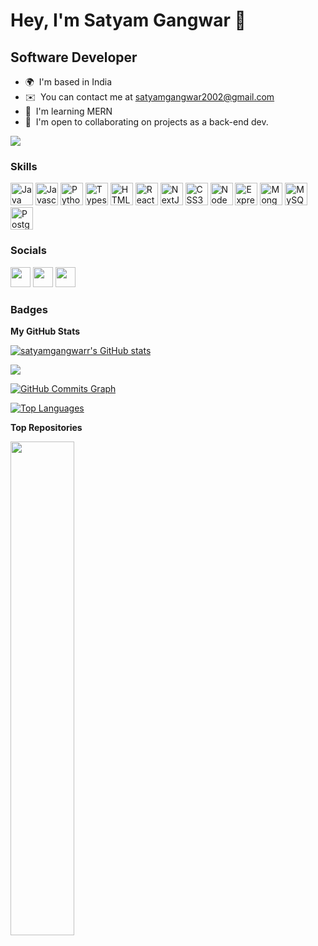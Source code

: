 
Hey, I'm Satyam Gangwar 👻
=================================

Software Developer
------------------

* 🌍  I'm based in India
* ✉️  You can contact me at [satyamgangwar2002@gmail.com](mailto:satyamgangwar2002@gmail.com)
* 🧠  I'm learning MERN 
* 🤝  I'm open to collaborating on projects as a back-end dev.

<a href="https://www.github.com/satyamgangwarr" target="_blank" rel="noreferrer"><img
src="https://img.shields.io/github/followers/satyamgangwarr?logo=github&style=for-the-badge&color=ef4444&labelColor=181824" /></a>

### Skills

<p align="left">
<a href="https://www.oracle.com/java/" target="_blank" rel="noreferrer"><img src="https://raw.githubusercontent.com/danielcranney/readme-generator/main/public/icons/skills/java-colored.svg" width="36" height="36" alt="Java" /></a>
<a href="https://developer.mozilla.org/en-US/docs/Web/JavaScript" target="_blank" rel="noreferrer"><img src="https://raw.githubusercontent.com/danielcranney/readme-generator/main/public/icons/skills/javascript-colored.svg" width="36" height="36" alt="Javascript" /></a>
<a href="https://www.python.org/" target="_blank" rel="noreferrer"><img src="https://raw.githubusercontent.com/danielcranney/readme-generator/main/public/icons/skills/python-colored.svg" width="36" height="36" alt="Python" /></a>
<a href="https://www.typescriptlang.org/" target="_blank" rel="noreferrer"><img src="https://raw.githubusercontent.com/danielcranney/readme-generator/main/public/icons/skills/typescript-colored.svg" width="36" height="36" alt="Typescript" /></a>
<a href="https://developer.mozilla.org/en-US/docs/Glossary/HTML5" target="_blank" rel="noreferrer"><img src="https://raw.githubusercontent.com/danielcranney/readme-generator/main/public/icons/skills/html5-colored.svg" width="36" height="36" alt="HTML5" /></a>
<a href="https://reactjs.org/" target="_blank" rel="noreferrer"><img src="https://raw.githubusercontent.com/danielcranney/readme-generator/main/public/icons/skills/react-colored.svg" width="36" height="36" alt="React" /></a>
<a href="https://nextjs.org/docs" target="_blank" rel="noreferrer"><img src="https://raw.githubusercontent.com/danielcranney/readme-generator/main/public/icons/skills/nextjs-colored-dark.svg" width="36" height="36" alt="NextJs" /></a>
<a href="https://www.w3.org/TR/CSS/#css" target="_blank" rel="noreferrer"><img src="https://raw.githubusercontent.com/danielcranney/readme-generator/main/public/icons/skills/css3-colored.svg" width="36" height="36" alt="CSS3" /></a>
<a href="https://nodejs.org/en/" target="_blank" rel="noreferrer"><img src="https://raw.githubusercontent.com/danielcranney/readme-generator/main/public/icons/skills/nodejs-colored.svg" width="36" height="36" alt="NodeJS" /></a>
<a href="https://expressjs.com/" target="_blank" rel="noreferrer"><img src="https://raw.githubusercontent.com/danielcranney/readme-generator/main/public/icons/skills/express-colored-dark.svg" width="36" height="36" alt="Express" /></a>
<a href="https://www.mongodb.com/" target="_blank" rel="noreferrer"><img src="https://raw.githubusercontent.com/danielcranney/readme-generator/main/public/icons/skills/mongodb-colored.svg" width="36" height="36" alt="MongoDB" /></a>
<a href="https://www.mysql.com/" target="_blank" rel="noreferrer"><img src="https://raw.githubusercontent.com/danielcranney/readme-generator/main/public/icons/skills/mysql-colored.svg" width="36" height="36" alt="MySQL" /></a>
<a href="https://www.postgresql.org/" target="_blank" rel="noreferrer"><img src="https://raw.githubusercontent.com/danielcranney/readme-generator/main/public/icons/skills/postgresql-colored.svg" width="36" height="36" alt="PostgreSQL" /></a>
</p>

### Socials

<p align="left"> <a href="https://www.github.com/satyamgangwarr" target="_blank" rel="noreferrer"><img src="https://raw.githubusercontent.com/danielcranney/readme-generator/main/public/icons/socials/github-dark.svg" width="32" height="32" /></a> <a href="http://www.instagram.com/satyam_gangwar" target="_blank" rel="noreferrer"><img src="https://raw.githubusercontent.com/danielcranney/readme-generator/main/public/icons/socials/instagram.svg" width="32" height="32" /></a> <a href="https://www.linkedin.com/in/satyam-gangwar" target="_blank" rel="noreferrer"><img src="https://raw.githubusercontent.com/danielcranney/readme-generator/main/public/icons/socials/linkedin.svg" width="32" height="32" /></a> 

### Badges

<b>My GitHub Stats</b>

<a href="http://www.github.com/satyamgangwarr"><img src="https://github-readme-stats.vercel.app/api?username=satyamgangwarr&show_icons=true&hide=&count_private=true&title_color=6366f1&text_color=ffffff&icon_color=ef4444&bg_color=181824&hide_border=true&show_icons=true" alt="satyamgangwarr's GitHub stats" /></a>

<a href="http://www.github.com/satyamgangwarr"><img src="https://github-readme-streak-stats.herokuapp.com/?user=satyamgangwarr&stroke=ffffff&background=181824&ring=6366f1&fire=6366f1&currStreakNum=ffffff&currStreakLabel=6366f1&sideNums=ffffff&sideLabels=ffffff&dates=ffffff&hide_border=true" /></a>

<a href="http://www.github.com/satyamgangwarr"><img src="https://activity-graph.herokuapp.com/graph?username=satyamgangwarr&bg_color=181824&color=ffffff&line=ef4444&point=ffffff&area_color=181824&area=true&hide_border=true&custom_title=GitHub%20Commits%20Graph" alt="GitHub Commits Graph" /></a>

<a href="https://github.com/satyamgangwarr" align="left"><img src="https://github-readme-stats.vercel.app/api/top-langs/?username=satyamgangwarr&langs_count=10&title_color=6366f1&text_color=ffffff&icon_color=ef4444&bg_color=181824&hide_border=true&locale=en&custom_title=Top%20%Languages" alt="Top Languages" /></a>


<b>Top Repositories</b>

<div width="100%" align="center"><a href="https://github.com/satyamgangwarr/Temperature-Convertor/tree/main" align="left"><img align="left" width="45%" src="https://github-readme-stats.vercel.app/api/pin/?username=satyamgangwarr&repo=Temperature-Convertor&title_color=6366f1&text_color=ffffff&icon_color=ef4444&bg_color=181824&hide_border=true&locale=en" /></a></div><br /><br /><br /><br /><br /><br /><br />
